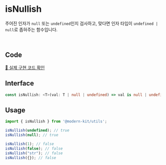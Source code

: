 # isNullish

주어진 인자가 `null` 또는 `undefined`인지 검사하고, 맞다면 인자 타입이 `undefined | null`로 좁혀주는 함수입니다.

<br />

## Code
[🔗 실제 구현 코드 확인](https://github.com/modern-agile-team/modern-kit/blob/main/packages/utils/src/validator/isNullish/index.ts)

## Interface
```ts title="typescript"
const isNullish: <T>(val: T | null | undefined) => val is null | undefined
```

## Usage
```ts title="typescript"
import { isNullish } from '@modern-kit/utils';

isNullish(undefined); // true
isNullish(null); // true

isNullish(1); // false
isNullish(false); // false
isNullish("str"); // false
isNullish({}); // false
```
